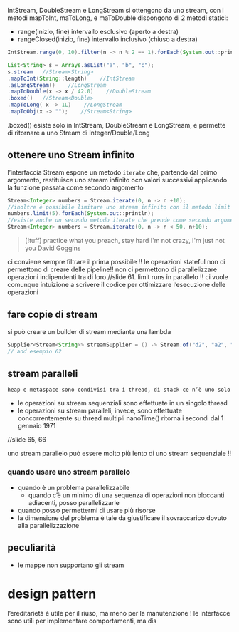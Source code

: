 IntStream, DoubleStream e LongStream si ottengono da uno stream, con i metodi mapToInt, maToLong, e maToDouble
dispongono di 2 metodi statici:
- range(inizio, fine) intervallo esclusivo (aperto a destra)
- rangeClosed(inizio, fine) intervallo inclusivo (chiuso a destra)
```java
IntStream.range(0, 10).filter(n -> n % 2 == 1).forEach(System.out::println);
```


```java
List<String> s = Arrays.asList("a", "b", "c");
s.stream   //Stream<String>
.mapToInt(String::length)    //IntStream
.asLongStream()    //LongStream
.mapToDouble(x -> x / 42.0)    //DoubleStream
.boxed()   //Stream<Double>
.mapToLong( x -> 1L)    //LongStream
.mapToObj(x -> "");    //Stream<String>
```

.boxed() esiste solo in IntStream, DoubleStream e LongStream, e permette di ritornare a uno Stream di Integer/Double/Long

## ottenere uno Stream infinito
l’interfaccia Stream espone un metodo `iterate` che, partendo dal primo argomento, restituisce uno stream infinito ocn valori successivi applicando la funzione passata come secondo argomento
```java
Stream<Integer> numbers = Stream.iterate(0, n -> n +10);
//inoltre è possibile limitare uno stream infinito con il metodo limit
numbers.limit(5).forEach(System.out::println);
//esiste anche un secondo metodo iterate che prende come secondo argomento un predicato (la funzione diventa il terzo argomento). lo stream smette di dare valori (esce) quando il predicato del terzo argomento è false
Stream<Integer> numbers = Stream.iterate(0, n -> n < 50, n+10);
```

>[!tuff] practice what you preach, stay hard
I'm not crazy, I'm just not you
David Goggins

ci conviene sempre filtrare il prima possibile !!
le operazioni stateful non ci permettono di creare delle pipeline!! non ci permettono di parallelizzare operazioni indipendenti tra di loro
//slide 61. limit runs in parallelo !!
ci vuole comunque intuizione a scrivere il codice per ottimizzare l’esecuzione delle operazioni

## fare copie di stream
si può creare un builder di stream mediante una lambda 
```java
Supplier<Stream<String>> streamSupplier = () -> Stream.of("d2", "a2", "b1", "b3", "c");
// add esempio 62
```

## stream paralleli
`heap e metaspace sono condivisi tra i thread, di stack ce n’è uno solo`
- le operazioni su stream sequenziali sono effettuate in un singolo thread
- le operazioni su stream paralleli, invece, sono effettuate concorrentemente su thread multipli
nanoTime() ritorna i secondi dal 1 gennaio 1971

//slide 65, 66

uno stream parallelo può essere molto più lento di uno stream sequenziale !!

### quando usare uno stream parallelo
- quando è un problema parallelizzabile 
	- quando c’è un minimo di una sequenza di operazioni non bloccanti adiacenti, posso parallelizzarle
- quando posso permettermi di usare più risorse
- la dimensione del problema è tale da giustificare il sovraccarico dovuto alla parallelizzazione

## peculiarità
- le mappe non supportano gli stream

# design  pattern
l’ereditarietà è utile per il riuso, ma meno per la manutenzione !
le interfacce sono utili per implementare comportamenti, ma dis
